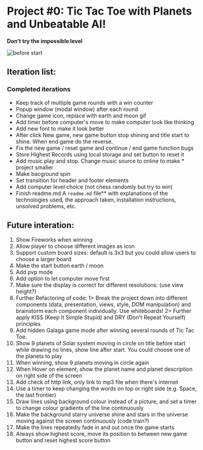# Project #0: Tic Tac Toe with Planets and Unbeatable AI!

**Don't try the impossible level**

![before start](https://github.com/Selm123/GA-Projects-SEI43/blob/main/project0-TicTacToe/img/before%20start.png)

## Iteration list:

### Completed iterations
* Keep track of multiple game rounds with a win counter
* Popup window (modal window) after each round
* Change game icon, replace with earth and moon gif
* Add timer before computer's move to make computer look like thinking
* Add new font to make it look better
* After click New game, new game button stop shining and title start to shine. When end game do the reverse.
* Fix the new game / reset game and continue / end game function bugs
* Store Highest Records using local storage and set button to reset it
* Add music play and stop. Change music source to online to make * project smaller
* Make bacground spin
* Set transition for header and footer elements
* Add computer level choice (not chess randomly but try to win)
* Finish readme.md
A ``readme.md`` file** with explanations of the technologies used, the approach taken, installation instructions, unsolved problems, etc.

## Future interation:
1. Show Fireworks when winning
2. Allow player to choose different images as icon 
3. Support custom board sizes: default is 3x3 but you could allow users to choose a larger board
4. Make the start button earth / moon
5. Add pvp mode
6. Add option to let computer move first
7. Make sure the display is correct for different resolutions: (use view height?)
8. Further Refactoring of code:
1> Break the project down into different components (data, presentation, views, style, DOM manipulation) and brainstorm each component individually. Use whiteboards!
2> Further apply KISS (Keep It Simple Stupid) and DRY (Don't Repeat Yourself) principles
9. Add hidden Galaga game mode after winning several rounds of Tic Tac Toe. 
10. Show 9 planets of Solar system moving in circle on title before start while drawing no lines, show line after start. You could choose one of the planets to play 
11. When winning, show 9 planets moving in circle again
12. When Hover on element, show the planet name and planet description on right side of the screen
13. Add check of http link, only link to mp3 file when there's internet 
14. Use a timer to keep changing the words on top or right side (e.g. Space, the last frontier)
15. Draw lines using background colour instead of a picture, and set a timer to change colour gradients of the line continuously
16. Make the background starry universe shine and stars in the universe moving against the screen continuously (code train?)
17. Make the lines repeatedly fade in and out once the game starts
18. Always show highest score, move its position to between new game button and reset highest score button




